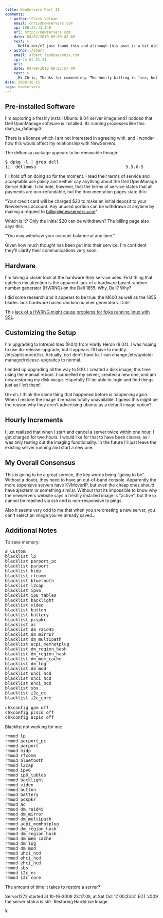 ```yaml
---
title: NewServers Part II
comments:
  - author: Chris Valean
    email: chris@newservers.com
    ip: 188.24.43.148
    url: http://newservers.com
    date: 04/07/2010 09:30:42 AM
    text: >
      Hello,<br/>I just found this and although this post is a bit old by now I just wanted to clarify a few things in this post to make sure everything is clear.<br/><br/>DELL OMSA is a free monitoring tool which we use to monitor servers health and availability. Since it's a free product you don't have to worry about licensing or fees.<br/><br/>Regarding the imaging of an Ubuntu -any version- this is an issue of how Ubuntu distro handles the networking part - at first boot it creates a file which stores the MAC address of the active NIC. If you create & restore an image to another server the network will not work because of that file which must be manually removed just before you reboot to create the image. This is now a NewServers related issue.<br/><br/>Billing is done hourly, can't do by minute billing with real dedicated servers... :)<br/>Hourly is enough since we were the only ones in market offering this instead of monthly contracts.<br/><br/>For the KVM/ DELL iDRAC functionality - Large and above types have dedicated iDRAC interface but the DELL 1855 models have only a single KVM interface for all servers in a chassis, so we cannot offer dedicated KVM access for 1855 model, only by request and for a limited ammount of time.<br/><br/>This should be it for now, if you have any questions or want to clarify something I recommend contacting us on Live chat or send us a ticket.<br/>Regards,<br/>Chris Valean<br/>MCSA, MCITP, MCTS, Tech Support Team<br/>NewServers Inc. <a href="http://newservers.com" rel="nofollow">http://newservers.com</a>
  - author: Albert
    email: albert.lash@savonix.com
    ip: 24.62.51.31
    url:
    date: 04/09/2010 08:02:57 PM
    text: >
      Hi Chris, Thanks for commenting. The hourly billing is fine, but if I recall correctly, by stopping and starting my servers twice within one hour, I was billed for two hours. I'd have to check to confirm that, but its didn't seem to make sense at the time.<br/><br/>I only use my NewServers account occasionally at this time, but overall, I think NewServers is an important and unique offering in the hosting marketplace.
date: 2009-10-15
tags: newservers
---
```

**Pre-installed Software**
-----------------------------------

I'm exploring a freshly install Ubuntu 8.04 server image and I noticed that Dell OpenManage software is installed. Its running processes like this: dsm_sa_datamgr3.

There is a license which I am not interested in agreeing with, and I wonder how this would affect my relationship with NewServers.

The dellomsa package appears to be removable though:
<pre>
$ dpkg -l | grep dell
ii  dellomsa                                   5.5.0-5                     Dell OpenManage Server Administrator 5.
</pre>

I'll hold off on doing so for the moment. I read their terms of service and acceptable use policy and neither say anything about the Dell OpenManage Server Admin. I did note, however, that the terms of service states that all payments are non-refundable, but the documentation pages state this:

"Your credit card will be charged $20 to make an initial deposit to your NewServers account. Any unused portion can be withdrawn at anytime by making a request to billing@newservers.com"

Which is it? Only the initial $20 can be withdrawn? The billing page also says this:

"You may withdraw your account balance at any time."

Given how much thought has been put into their service, I'm confident they'll clarify their communications very soon.

**Hardware**
------------------

I'm taking a closer look at the hardware their service uses. First thing that catches my attention is the apparent lack of a hardware based random number generator (HWRNG) on the Dell 1855. Why, Dell? Why?

I did some research and it appears to be true: the M600 as well as the 1855 blades lack hardware based random number generators. Doh!

This [lack of a HWRNG might cause problems for folks running linux with SSL](http://www.docunext.com/wiki/Linux_and_entropy).

**Customizing the Setup**
-------------------------------------

I'm upgrading to Intrepid Ibex (9.04) from Hardy Heron (8.04). I was hoping to use do-release-upgrade, but it appears I'll have to modify /etc/apt/source.list. Actually, no I don't have to. I can change /etc/update-manager/release-upgrades to normal.

I ended up upgrading all the way to 9.10. I created a disk image, this time using the manual reboot. I cancelled my server, created a new one, and am now restoring my disk image. Hopefully I'll be able to login and find things just as I left them!

Uh-oh. I think the same thing that happened before is happening again. When I restore the image it remains totally unavailable. I guess this might be the reason why they aren't advertising ubuntu as a default image option?

**Hourly Increments**
-------------------------------
I just realized that when I start and cancel a server twice within one hour, I get charged for two hours. I would like for that to have been clearer, as I was only testing out the imaging functionality. In the future I'll just leave the existing server running and start a new one.

**My Overall Consensus**
------------------------------------
This is going to be a great service, the key words being "going to be". Without a doubt, they need to have an out-of-band console. Apparently the more expensive servers have KVMoverIP, but even the cheap ones should have ajaxterm or something similar. Without that its impossible to know why the newservers website says a freshly installed image is "active", but the ip cannot be reached via ssh and is non-responsive to pings.

Also it seems very odd to me that when you are creating a new server, you can't select an image you've already saved...

**Additional Notes**
----------------------------

To save memory:
<pre>
# Custom
blacklist lp
blacklist parport_pc
blacklist parport
blacklist hidp
blacklist rfcomm
blacklist bluetooth
blacklist l2cap
blacklist ipv6
blacklist ip6_tables
blacklist backlight
blacklist video
blacklist button
blacklist battery
blacklist pcspkr
blacklist ac
blacklist dm_raid45
blacklist dm_mirror
blacklist dm_multipath
blacklist acpi_memhotplug
blacklist dm_region_hash
blacklist dm_region_hash
blacklist dm_mem_cache
blacklist dm_log
blacklist dm_mod
blacklist uhci_hcd
blacklist ohci_hcd
blacklist ehci_hcd
blacklist sbs
blacklist i2c_ec
blacklist i2c_core

chkconfig gpm off
chkconfig pcscd off
chkconfig acpid off
</pre>

Blacklist not working for me:
<pre>
rmmod lp
rmmod parport_pc
rmmod parport
rmmod hidp
rmmod rfcomm
rmmod bluetooth
rmmod l2cap
rmmod ipv6
rmmod ip6_tables
rmmod backlight
rmmod video
rmmod button
rmmod battery
rmmod pcspkr
rmmod ac
rmmod dm_raid45
rmmod dm_mirror
rmmod dm_multipath
rmmod acpi_memhotplug
rmmod dm_region_hash
rmmod dm_region_hash
rmmod dm_mem_cache
rmmod dm_log
rmmod dm_mod
rmmod uhci_hcd
rmmod ohci_hcd
rmmod ehci_hcd
rmmod sbs
rmmod i2c_ec
rmmod i2c_core
</pre>

The amount of time it takes to restore a server?

Server1272 started at 10-16-2009 23:17:08, at Sat Oct 17 00:25:31 EDT 2009 the server status is still: Restoring Harddrive Image.

¥

